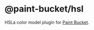 # @paint-bucket/hsl

HSLa color model plugin for [Paint Bucket](https://github.com/smikhalevski/paint-bucket/).
